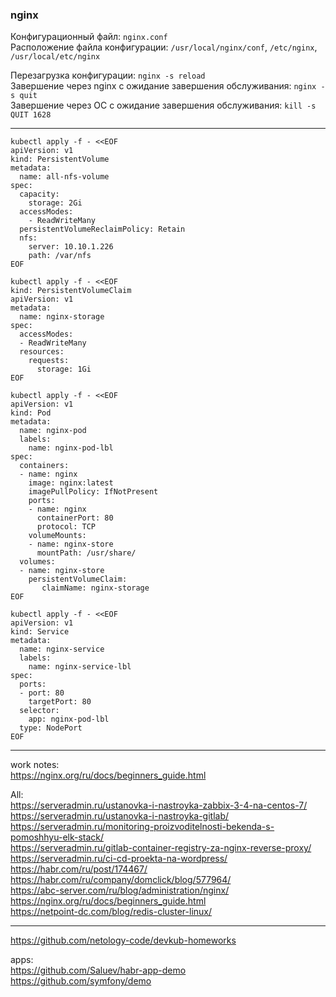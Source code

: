 ### nginx

Конфигурационный файл: `nginx.conf` </br>
Расположение файла конфигурации: `/usr/local/nginx/conf`, `/etc/nginx`, `/usr/local/etc/nginx` </br>

Перезагрузка конфигурации: `nginx -s reload` </br>
Завершение через nginx c ожидание завершения обслуживания: `nginx -s quit` </br>
Завершение через ОС c ожидание завершения обслуживания: `kill -s QUIT 1628` </br>

---

```
kubectl apply -f - <<EOF
apiVersion: v1
kind: PersistentVolume
metadata:
  name: all-nfs-volume
spec:
  capacity:
    storage: 2Gi
  accessModes:
    - ReadWriteMany
  persistentVolumeReclaimPolicy: Retain
  nfs:
    server: 10.10.1.226
    path: /var/nfs
EOF
``` 
```
kubectl apply -f - <<EOF
kind: PersistentVolumeClaim
apiVersion: v1
metadata:
  name: nginx-storage
spec:
  accessModes:
  - ReadWriteMany
  resources:
    requests:
      storage: 1Gi
EOF
```


```
kubectl apply -f - <<EOF
apiVersion: v1
kind: Pod
metadata:
  name: nginx-pod
  labels:
    name: nginx-pod-lbl
spec:
  containers:
  - name: nginx
    image: nginx:latest
    imagePullPolicy: IfNotPresent
    ports:
    - name: nginx
      containerPort: 80
      protocol: TCP
    volumeMounts:
    - name: nginx-store
      mountPath: /usr/share/
  volumes:
  - name: nginx-store
    persistentVolumeClaim:
       claimName: nginx-storage
EOF
```
```
kubectl apply -f - <<EOF
apiVersion: v1
kind: Service
metadata:
  name: nginx-service
  labels:
    name: nginx-service-lbl
spec:
  ports:
  - port: 80
    targetPort: 80
  selector:
    app: nginx-pod-lbl
  type: NodePort
EOF
```












---
work notes: </br>
https://nginx.org/ru/docs/beginners_guide.html </br>

All: </br>
https://serveradmin.ru/ustanovka-i-nastroyka-zabbix-3-4-na-centos-7/ </br>
https://serveradmin.ru/ustanovka-i-nastroyka-gitlab/ </br>
https://serveradmin.ru/monitoring-proizvoditelnosti-bekenda-s-pomoshhyu-elk-stack/ </br>
https://serveradmin.ru/gitlab-container-registry-za-nginx-reverse-proxy/ </br>
https://serveradmin.ru/ci-cd-proekta-na-wordpress/ </br>
https://habr.com/ru/post/174467/ </br>
https://habr.com/ru/company/domclick/blog/577964/ </br>
https://abc-server.com/ru/blog/administration/nginx/ </br>
https://nginx.org/ru/docs/beginners_guide.html </br>
https://netpoint-dc.com/blog/redis-cluster-linux/ </br>

---
https://github.com/netology-code/devkub-homeworks </br>

apps: </br>
https://github.com/Saluev/habr-app-demo </br>
https://github.com/symfony/demo </br>

